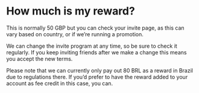 # How much is my reward?

This is normally 50 GBP but you can check your invite page, as this can vary based on country, or if we’re running a promotion.

We can change the invite program at any time, so be sure to check it regularly. If you keep inviting friends after we make a change this means you accept the new terms.

Please note that we can currently only pay out 80 BRL as a reward in Brazil due to regulations there. If you’d prefer to have the reward added to your account as fee credit in this case, you can.